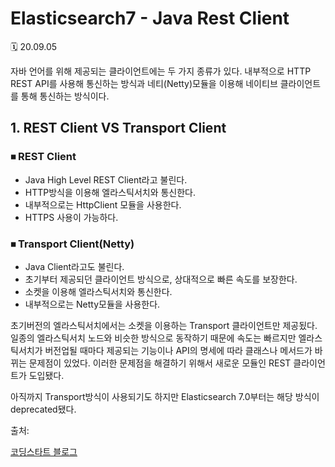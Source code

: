 # Elasticsearch7 - Java Rest Client

🗓 20.09.05

자바 언어를 위해 제공되는 클라이언트에는 두 가지 종류가 있다. 내부적으로 HTTP REST API를 사용해 통신하는 방식과 네티(Netty)모듈을 이용해 네이티브 클라이언트를 통해 통신하는 방식이다.

## 1. REST Client VS Transport Client

### ⏹ REST Client

- Java High Level REST Client라고 불린다.
- HTTP방식을 이용해 엘라스틱서치와 통신한다.
- 내부적으로는 HttpClient 모듈을 사용한다.
- HTTPS 사용이 가능하다.

### ⏹ Transport Client(Netty)

- Java Client라고도 불린다.
- 초기부터 제공되던 클라이언트 방식으로, 상대적으로 빠른 속도를 보장한다.
- 소켓을 이용해 엘라스틱서치와 통신한다.
- 내부적으로는 Netty모듈을 사용한다.

초기버전의 엘라스틱서치에서는 소켓을 이용하는 Transport 클라이언트만 제공됬다. 일종의 엘라스틱서치 노드와 비슷한 방식으로 동작하기 때문에 속도는 빠르지만 엘라스틱서치가 버전업될 때마다 제공되는 기능이나 API의 명세에 따라 클래스나 메서드가 바뀌는 문제점이 있었다. 이러한 문제점을 해결하기 위해서 새로운 모듈인 REST 클라이언트가 도입됐다.

아직까지 Transport방식이 사용되기도 하지만 Elasticsearch 7.0부터는 해당 방식이 deprecated됐다.

출처:

[코딩스타트 블로그](https://coding-start.tistory.com/172)


